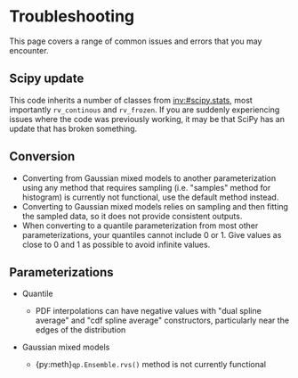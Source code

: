 # Troubleshooting

This page covers a range of common issues and errors that you may encounter.

## Scipy update

This code inherits a number of classes from <inv:#scipy.stats>, most importantly `rv_continous` and `rv_frozen`. If you are suddenly experiencing issues where the code was previously working, it may be that SciPy has an update that has broken something.

## Conversion

- Converting from Gaussian mixed models to another parameterization using any method that requires sampling (i.e. "samples" method for histogram) is currently not functional, use the default method instead.
- Converting to Gaussian mixed models relies on sampling and then fitting the sampled data, so it does not provide consistent outputs.
- When converting to a quantile parameterization from most other parameterizations, your quantiles cannot include 0 or 1. Give values as close to 0 and 1 as possible to avoid infinite values.

## Parameterizations

- Quantile

  - PDF interpolations can have negative values with "dual spline average" and "cdf spline average" constructors, particularly near the edges of the distribution

- Gaussian mixed models

  - {py:meth}`qp.Ensemble.rvs()` method is not currently functional
